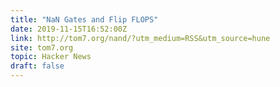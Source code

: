 ```yaml
---
title: "NaN Gates and Flip FLOPS"
date: 2019-11-15T16:52:00Z
link: http://tom7.org/nand/?utm_medium=RSS&utm_source=hune
site: tom7.org
topic: Hacker News
draft: false
---
```

